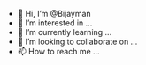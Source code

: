- 👋 Hi, I’m @Bijayman
- 👀 I’m interested in ...
- 🌱 I’m currently learning ...
- 💞️ I’m looking to collaborate on ...
- 📫 How to reach me ...

<!---
Bijayman/Bijayman is a ✨ special ✨ repository because its `README.md` (this file) appears on your GitHub profile.
You can click the Preview link to take a look at your changes.
--->
